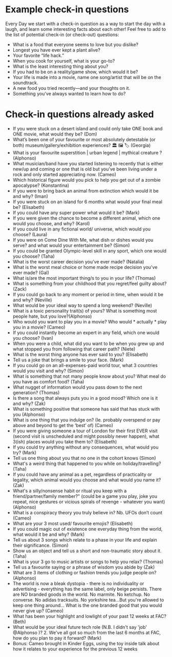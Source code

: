 # Example check-in questions

Every Day we start with a check-in question as a way to start the day with a laugh, and learn some interesting facts about each other!
Feel free to add to the list of potential check-in (or check-out) questions:

- What is a food that everyone seems to love but you dislike?
- Longest you have ever kept a plant alive?
- Your favorite “life hack.”
- When you cook for yourself, what is your go-to?
- What is the least interesting thing about you?
- If you had to be on a reality/game show, which would it be?
- Your life is made into a movie, name one song/artist that will be on the soundtrack.
- A new food you tried recently—and your thoughts on it.
- Something you've always wanted to learn how to do?


# Check-in questions already asked

- If you were stuck on a desert island and could only take ONE book and ONE movie, what would they be? (Dom)
- What’s been one of your favourite or most absolutely detestable (or both) museum/gallery/exhibition experiences? 🏛️ 🖼️ 🏷️ (Georgia)
- What is your favourite superstition | urban legend | mythical creature ? (Alphonso)
- What musician/band have you started listening to recently that is either new/up and coming  or one that is old but you've been living under a rock and only started appreciating now. (Cameo)
- Which historical figure would you pick to help you get out of a zombie apocalypse? (Konstantina)
- If you were to bring back an animal from extinction which would it be and why? (Iman)
- If you were stuck on an island for 6 months what would your final meal be? (Elisabeth)
- If you could have any super power what would it be? (Mark)
- If you were given the chance to become a different animal, which one would you choose, and why? (Karol)
- If you could live in any fictional world/ universe, which would you choose? (Laura)
- If you were on Come Dine With Me, what dish or dishes would you serve? and what would your entertainment be? (Simon)
- If you could be granted Olympic-level skill in any sport, which one would you choose? (Taha)
- What is the worst career decision you’ve ever made? (Natalia)
- What is the worst meal choice or home made recipe decision you've ever made? (Gal)
- What is/are the most important thing/s to you in your life? (Thomas)
- What is something from your childhood that you regret/feel guilty about? (Zack)
- If you could go back to any moment or period in time, when would it be and why? (Neville)
- What would be your ideal way to spend a long weekend? (Neville)
- What is a toxic personality trait(s) of yours? What is something most people hate, but you love?(Alphonso) 
- Who would you want to play you in a movie? Who would * actually * play you in a movie? (Cameo)
- If you could instantly become an expert in any field, which one would you choose? (Ivan)
- When you were a child, what did you want to be when you grew up and what stopped you from following that career path? (Niete)
- What is the worst thing anyone has ever said to you? (Elisabeth)
- Tell us a joke that brings a smile to your face. (Mark)
- If you could go on an all-expenses-paid world tour, what 3 countries would you visit and why? (Simon)
- What is something that not many people know about you? What meal do you have as comfort food? (Taha)
- What nugget of information would you pass down to the next generation? (Thomas)
- Is there a song that always puts you in a good mood? Which one is it and why? (Zak)
- What is something positive that someone has said that has stuck with you (Alphonso)
- What is one thing that you indulge on? (Ie. probably overspend or pay above and beyond to get the ‘best’ of) (Cameo)
- If you were giving someone a tour of London for their first EVER visit (second visit is unscheduled and might possibly never happen), what 3(ish) places would you take them to? (Elisabeth)
- If you could try anything without any consequences, what would you try? (Mark)
- Tell us one thing about you that no one in the cohort knows (Simon)
- What's a weird thing that happened to you while on holiday/travelling? (Taha)
- If you could have any animal as a pet, regardless of practicality or legality, which animal would you choose and what would you name it? (Zak)
- What's a silly/nonsense habit or ritual you keep with a friend/partner/family member?" (could be a game you play, joke you repeat, nice gestures or vicious spirals of revenge - whatever you want) (Alphonso)
- What is a conspiracy theory you truly believe in? Nb. UFOs don’t count (Cameo)
- What are your 3 most used/ favourite emojis? (Elisabeth)
- If you could magic out of existence one everyday thing from the world, what would it be and why? (Mark)
- Tell us about 3 songs which relate to a phase in your life and explain their significance. (Simon)
- Show us an object and tell us a short and non-traumatic story about it. (Taha)
- What is your 3 go to music artists or songs to help you relax? (Thomas)
- Tell us a favourite saying or a phrase of wisdom you abide by (Zak)
- What are 3 items of clothing or fashion trends you judge people on? (Alphonso)
- The world is now a bleak dystopia - there is no individuality or advertising - everything has the same label, only beige persists. There are NO branded goods in the world. No marmite. No ketchup. No converse. No adidas tracksuits. No yorkshire tea...But you're allowed to keep one thing around...
What is the one branded good that you would never give up? (Cameo)
- What has been your highlight and lowlight of your past 12 weeks at FAC? (Beth)
- What would be your ideal future tech role (N.B. I didn't say 'job' @Alphonso )? 2. We've all got so much from the last 6 months at FAC, how do you plan to pay it forward? (Mark)
- Bonus: Cameo brought in Kinder Eggs, using the toy inside talk about how it relates to your experience for the previous 12 weeks


